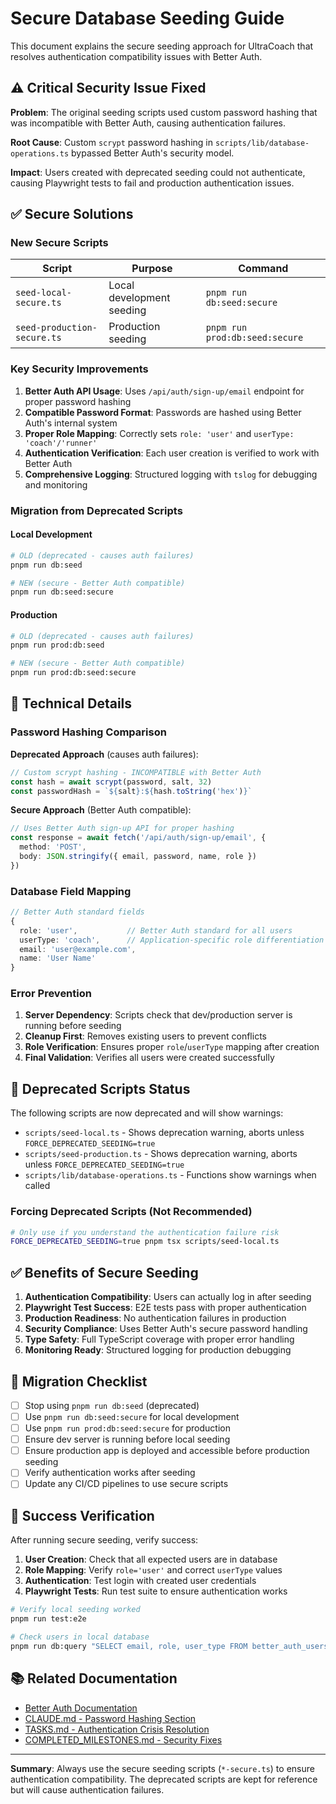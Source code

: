 # Secure Database Seeding Guide

This document explains the secure seeding approach for UltraCoach that resolves authentication compatibility issues with Better Auth.

## ⚠️ Critical Security Issue Fixed

**Problem**: The original seeding scripts used custom password hashing that was incompatible with Better Auth, causing authentication failures.

**Root Cause**: Custom `scrypt` password hashing in `scripts/lib/database-operations.ts` bypassed Better Auth's security model.

**Impact**: Users created with deprecated seeding could not authenticate, causing Playwright tests to fail and production authentication issues.

## ✅ Secure Solutions

### New Secure Scripts

| Script | Purpose | Command |
|--------|---------|---------|
| `seed-local-secure.ts` | Local development seeding | `pnpm run db:seed:secure` |
| `seed-production-secure.ts` | Production seeding | `pnpm run prod:db:seed:secure` |

### Key Security Improvements

1. **Better Auth API Usage**: Uses `/api/auth/sign-up/email` endpoint for proper password hashing
2. **Compatible Password Format**: Passwords are hashed using Better Auth's internal system
3. **Proper Role Mapping**: Correctly sets `role: 'user'` and `userType: 'coach'/'runner'`
4. **Authentication Verification**: Each user creation is verified to work with Better Auth
5. **Comprehensive Logging**: Structured logging with `tslog` for debugging and monitoring

### Migration from Deprecated Scripts

#### Local Development

```bash
# OLD (deprecated - causes auth failures)
pnpm run db:seed

# NEW (secure - Better Auth compatible)
pnpm run db:seed:secure
```

#### Production

```bash
# OLD (deprecated - causes auth failures)  
pnpm run prod:db:seed

# NEW (secure - Better Auth compatible)
pnpm run prod:db:seed:secure
```

## 🔧 Technical Details

### Password Hashing Comparison

**Deprecated Approach** (causes auth failures):
```typescript
// Custom scrypt hashing - INCOMPATIBLE with Better Auth
const hash = await scrypt(password, salt, 32)
const passwordHash = `${salt}:${hash.toString('hex')}`
```

**Secure Approach** (Better Auth compatible):
```typescript
// Uses Better Auth sign-up API for proper hashing
const response = await fetch('/api/auth/sign-up/email', {
  method: 'POST',
  body: JSON.stringify({ email, password, name, role })
})
```

### Database Field Mapping

```typescript
// Better Auth standard fields
{
  role: 'user',           // Better Auth standard for all users
  userType: 'coach',      // Application-specific role differentiation
  email: 'user@example.com',
  name: 'User Name'
}
```

### Error Prevention

1. **Server Dependency**: Scripts check that dev/production server is running before seeding
2. **Cleanup First**: Removes existing users to prevent conflicts
3. **Role Verification**: Ensures proper `role`/`userType` mapping after creation
4. **Final Validation**: Verifies all users were created successfully

## 🚨 Deprecated Scripts Status

The following scripts are now deprecated and will show warnings:

- `scripts/seed-local.ts` - Shows deprecation warning, aborts unless `FORCE_DEPRECATED_SEEDING=true`
- `scripts/seed-production.ts` - Shows deprecation warning, aborts unless `FORCE_DEPRECATED_SEEDING=true`
- `scripts/lib/database-operations.ts` - Functions show warnings when called

### Forcing Deprecated Scripts (Not Recommended)

```bash
# Only use if you understand the authentication failure risk
FORCE_DEPRECATED_SEEDING=true pnpm tsx scripts/seed-local.ts
```

## ✅ Benefits of Secure Seeding

1. **Authentication Compatibility**: Users can actually log in after seeding
2. **Playwright Test Success**: E2E tests pass with proper authentication
3. **Production Readiness**: No authentication failures in production
4. **Security Compliance**: Uses Better Auth's secure password handling
5. **Type Safety**: Full TypeScript coverage with proper error handling
6. **Monitoring Ready**: Structured logging for production debugging

## 🔄 Migration Checklist

- [ ] Stop using `pnpm run db:seed` (deprecated)
- [ ] Use `pnpm run db:seed:secure` for local development
- [ ] Use `pnpm run prod:db:seed:secure` for production
- [ ] Ensure dev server is running before local seeding
- [ ] Ensure production app is deployed and accessible before production seeding
- [ ] Verify authentication works after seeding
- [ ] Update any CI/CD pipelines to use secure scripts

## 🎯 Success Verification

After running secure seeding, verify success:

1. **User Creation**: Check that all expected users are in database
2. **Role Mapping**: Verify `role='user'` and correct `userType` values
3. **Authentication**: Test login with created user credentials
4. **Playwright Tests**: Run test suite to ensure authentication works

```bash
# Verify local seeding worked
pnpm run test:e2e

# Check users in local database
pnpm run db:query "SELECT email, role, user_type FROM better_auth_users;"
```

## 📚 Related Documentation

- [Better Auth Documentation](https://better-auth.com/)
- [CLAUDE.md - Password Hashing Section](../CLAUDE.md#-better-auth-configuration-critical)
- [TASKS.md - Authentication Crisis Resolution](../TASKS.md)
- [COMPLETED_MILESTONES.md - Security Fixes](../COMPLETED_MILESTONES.md)

---

**Summary**: Always use the secure seeding scripts (`*-secure.ts`) to ensure authentication compatibility. The deprecated scripts are kept for reference but will cause authentication failures.